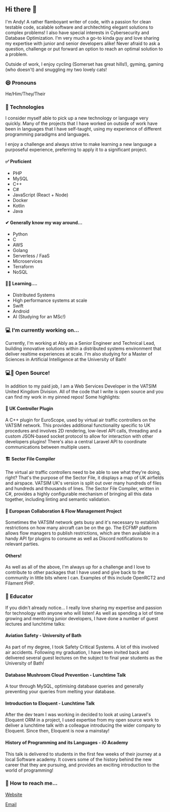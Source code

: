 ## Hi there 👋

<!--
**AndyTWF/AndyTWF** is a ✨ _special_ ✨ repository because its `README.md` (this file) appears on your GitHub profile.

Here are some ideas to get you started:

- 🔭 I’m currently working on ...
- 🌱 I’m currently learning ...
- 👯 I’m looking to collaborate on ...
- 🤔 I’m looking for help with ...
- 💬 Ask me about ...
- 📫 How to reach me: ...
- 😄 Pronouns: ...
- ⚡ Fun fact: ...
-->

I'm Andy! A rather flamboyant writer of code, with a passion for clean testable code, scalable software and architechting elegant solutions to complex problems! I also have special interests in Cybersecurity and Database Optimization. I'm very much a go-to kinda guy and love sharing my expertise with junior and senior developers alike! Never afraid to ask a question, challenge or put forward an option to reach an optimal solution to a problem.

Outside of work, I enjoy cycling (Somerset has great hills!), gyming, gaming (who doesn't) and snuggling my two lovely cats!

### 😄 Pronouns

He/Him/They/Their

### 📀 Technologies

I consider myself able to pick up a new technology or language very quickly. Many of the projects that I have worked on outside of work have been in languages that I have self-taught, using my experience of different programming paradigms and languages.

I enjoy a challenge and always strive to make learning a new language a purposeful experience, preferring to apply it to a significant project.

#### ✅ Proficient

- PHP
- MySQL
- C++
- C#
- JavaScript (React + Node)
- Docker
- Kotlin
- Java

#### ✔ Generally know my way around...

- Python
- C
- AWS
- Golang
- Serverless / FaaS
- Microservices
- Terraform
- NoSQL

#### 👩‍🏫 Learning....

- Distributed Systems
- High performance systems at scale
- Swift
- Android
- AI (Studying for an MSc!)

### 💻 I'm currently working on...

Currently, I'm working at Ably as a Senior Engineer and Technical Lead, building innovative solutions within a distributed systems environment that deliver realtime experiences at scale. I'm also studying for a Master of Sciences in Artificial Intelligence at the University of Bath!

### 💻👐 Open Source!

In addition to my paid job, I am a Web Services Developer in the VATSIM United Kingdom Division. All of the code that I write is open source and you can find my work in my pinned repos! Some highlights:

#### 🧩 UK Controller Plugin

A C++ plugin for EuroScope, used by virtual air traffic controllers on the VATSIM network. This provides additional functionality specific to UK procedures and involves 2D rendering, low-level API calls, threading and a custom JSON-based socket protocol to allow for interaction with other developers plugins! There's also a central Laravel API to coordinate communications between multiple users.

#### 🏗 Sector File Compiler

The virtual air traffic controllers need to be able to see what they're doing, right? That's the purpose of the Sector File, it displays a map of UK airfields and airspace. VATSIM UK's version is split out over many hundreds of files and hundreds and thousands of lines. The Sector File Compiler, written in C#, provides a highly configurable mechanism of bringing all this data together, including linting and semantic validation.

#### 🚦 European Collaboration & Flow Management Project

Sometimes the VATSIM network gets busy and it's necessary to establish restrictions on how many aircraft can be on the go. The ECFMP platform allows flow managers to publish restrictions, which are then available in a handy API fpr plugins to consume as well as Discord notifications to relevant parties.

#### Others!

As well as all of the above, I'm always up for a challenge and I love to contribute to other packages that I have used and give back to the community in little bits where I can. Examples of this include OpenRCT2 and Filament PHP.

### 🏫 Educator

If you didn't already notice... I really love sharing my expertise and passion for technology with anyone who will listen! As well as spending a lot of time growing and mentoring junior developers, I have done a number of guest lectures and lunchtime talks:

#### Aviation Safety - University of Bath

As part of my degree, I took Safety Critical Systems. A lot of this involved air accidents. Following my graduation, I have been invited back and delivered several guest lectures on the subject to final year students as the University of Bath!

#### Database Mushroom Cloud Prevention - Lunchtime Talk

A tour through MySQL, optimising database queries and generally preventing your queries from melting your database.

#### Introduction to Eloquent - Lunchtime Talk

After the dev team I was working in decided to look at using Laravel's Eloquent ORM in a project, I used expertise from my open source work to deliver a lunchtime talk with a colleague introducing the wider company to Eloquent. Since then, Eloquent is now a mainstay!

#### History of Programming and its Languages - iO Academy

This talk is delivered to students in the first few weeks of their journey at a local Software academy. It covers some of the history behind the new career that they are pursuing, and provides an exciting introduction to the world of programming!

### 📩 How to reach me...

[Website](https://andytwf.co.uk)

[Email](mailto:andy@andytwf.co.uk)
